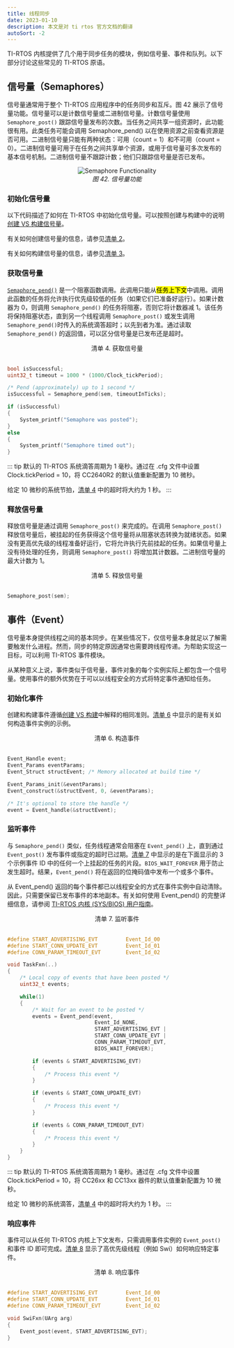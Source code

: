 ```yaml
---
title: 线程同步
date: 2023-01-10
description: 本文是对 ti rtos 官方文档的翻译
autoSort: -2
---
```

TI-RTOS 内核提供了几个用于同步任务的模块，例如信号量、事件和队列。以下部分讨论这些常见的 TI-RTOS 原语。
## 信号量（Semaphores）
信号量通常用于整个 TI-RTOS 应用程序中的任务同步和互斥。图 42 展示了信号量功能。信号量可以是计数信号量或二进制信号量。计数信号量使用 `Semaphore_post()` 跟踪信号量发布的次数。当任务之间共享一组资源时，此功能很有用。此类任务可能会调用 Semaphore_pend() 以在使用资源之前查看资源是否可用。二进制信号量只能有两种状态：可用（count = 1）和不可用（count = 0）。二进制信号量可用于在任务之间共享单个资源，或用于信号量可多次发布的基本信号机制。二进制信号量不跟踪计数；他们只跟踪信号量是否已发布。

<center><img class="medium-zoom-image" src="https://dev.ti.com/tirex/explore/content/simplelink_cc2640r2_sdk_5_30_00_03/docs/ble5stack/ble_user_guide/html/_images/fig-semaphore.jpg" alt="Semaphore Functionality" /><br /><i>图 42. 信号量功能</i></center>

### 初始化信号量
以下代码描述了如何在 TI-RTOS 中初始化信号量。可以按照创建与构建中的说明[创建 VS 构建信号量](./creating_vs_constructing)。

有关如何创建信号量的信息，请参见[清单 2](./creating_vs_constructing#listing-2)。

有关如何构建信号量的信息，请参见[清单 3](./creating_vs_constructing#listing-3)。

### 获取信号量

[`Semaphore_pend()`](https://software-dl.ti.com/dsps/dsps_public_sw/sdo_sb/targetcontent/sysbios/6_52_00_12/exports/bios_6_52_00_12/docs/cdoc/ti/sysbios/knl/Semaphore.html#pend) 是一个阻塞函数调用。此调用只能从<mark>任务上下文</mark>中调用。调用此函数的任务将允许执行优先级较低的任务（如果它们已准备好运行）。如果计数器为 0，则调用 `Semaphore_pend()` 的任务将阻塞，否则它将计数器减 1。该任务将保持阻塞状态，直到另一个线程调用 `Semaphore_post()` 或发生调用`Semaphore_pend()`时传入的系统滴答超时；以先到者为准。通过读取 `Semaphore_pend()` 的返回值，可以区分信号量是已发布还是超时。

<center><span id="listing-4">清单 4. 获取信号量</span></center>
<br />

```c
bool isSuccessful;
uint32_t timeout = 1000 * (1000/Clock_tickPeriod);

/* Pend (approximately) up to 1 second */
isSuccessful = Semaphore_pend(sem, timeoutInTicks);

if (isSuccessful)
{
    System_printf("Semaphore was posted");
}
else
{
    System_printf("Semaphore timed out");
}
```

::: tip
默认的 TI-RTOS 系统滴答周期为 1 毫秒。通过在 .cfg 文件中设置 Clock.tickPeriod = 10，将 CC2640R2 的默认值重新配置为 10 微秒。

给定 10 微秒的系统节拍，[清单 4](#listing-4) 中的超时将大约为 1 秒。
:::

### 释放信号量

释放信号量是通过调用 `Semaphore_post()` 来完成的。在调用 `Semaphore_post()` 释放信号量后，被挂起的任务获得这个信号量将从阻塞状态转换为就绪状态。如果没有更高优先级的线程准备好运行，它将允许执行先前挂起的任务。如果信号量上没有待处理的任务，则调用 `Semaphore_post()` 将增加其计数器。二进制信号量的最大计数为 1。

<center><span id="listing-5">清单 5. 释放信号量</span></center>
<br>

```c
Semaphore_post(sem);
```


## 事件（Event）

信号量本身提供线程之间的基本同步。在某些情况下，仅信号量本身就足以了解需要触发什么进程。然而，同步的特定原因通常也需要跨线程传递。为帮助实现这一目标，可以利用 TI-RTOS 事件模块。

从某种意义上说，事件类似于信号量，事件对象的每个实例实际上都包含一个信号量。使用事件的额外优势在于可以以线程安全的方式将特定事件通知给任务。

### 初始化事件

创建和构建事件遵循[创建 VS 构建](./creating_vs_constructing)中解释的相同准则。[清单 6](#listing-6) 中显示的是有关如何构造事件实例的示例。

<center><span id="listing-6">清单 6. 构造事件</span></center><br />

```c
Event_Handle event;
Event_Params eventParams;
Event_Struct structEvent; /* Memory allocated at build time */

Event_Params_init(&eventParams);
Event_construct(&structEvent, 0, &eventParams);

/* It's optional to store the handle */
event = Event_handle(&structEvent);
```

### 监听事件

与 `Semaphore_pend()` 类似，任务线程通常会阻塞在 `Event_pend()` 上，直到通过 `Event_post()` 发布事件或指定的超时已过期。[清单 7](#listing-7) 中显示的是在下面显示的 3 个示例事件 ID 中的任何一个上挂起的任务的片段。`BIOS_WAIT_FOREVER` 用于防止发生超时。结果，`Event_pend()` 将在返回的位掩码值中发布一个或多个事件。

从 Event_pend() 返回的每个事件都已以线程安全的方式在事件实例中自动清除。因此，只需要保留已发布事件的本地副本。有关如何使用 Event_pend() 的完整详细信息，请参阅 [TI-RTOS 内核 (SYS/BIOS) 用户指南](https://dev.ti.com/tirex/explore/content/simplelink_cc2640r2_sdk_5_30_00_03/docs/tirtos/sysbios/docs/Bios_User_Guide.pdf)。

<center><span id="listing-7">清单 7. 监听事件</span></center><br />

```c
#define START_ADVERTISING_EVT         Event_Id_00
#define START_CONN_UPDATE_EVT         Event_Id_01
#define CONN_PARAM_TIMEOUT_EVT        Event_Id_02

void TaskFxn(..)
{
    /* Local copy of events that have been posted */
    uint32_t events;

    while(1)
    {
        /* Wait for an event to be posted */
        events = Event_pend(event,
                            Event_Id_NONE,
                            START_ADVERTISING_EVT |
                            START_CONN_UPDATE_EVT |
                            CONN_PARAM_TIMEOUT_EVT,
                            BIOS_WAIT_FOREVER);

        if (events & START_ADVERTISING_EVT)
        {
            /* Process this event */
        }

        if (events & START_CONN_UPDATE_EVT)
        {
            /* Process this event */
        }

        if (events & CONN_PARAM_TIMEOUT_EVT)
        {
            /* Process this event */
        }
    }
}
```

::: tip
默认的 TI-RTOS 系统滴答周期为 1 毫秒。通过在 .cfg 文件中设置 Clock.tickPeriod = 10，将 CC26xx 和 CC13xx 器件的默认值重新配置为 10 微秒。

给定 10 微秒的系统滴答，[清单 4](#listing-4) 中的超时将大约为 1 秒。
:::

### 响应事件

事件可以从任何 TI-RTOS 内核上下文发布，只需调用事件实例的 `Event_post()` 和事件 ID 即可完成。[清单 8](#listing-8) 显示了高优先级线程（例如 Swi）如何响应特定事件。

<center><span id="listing-8">清单 8. 响应事件</span></center><br />

```c
#define START_ADVERTISING_EVT         Event_Id_00
#define START_CONN_UPDATE_EVT         Event_Id_01
#define CONN_PARAM_TIMEOUT_EVT        Event_Id_02

void SwiFxn(UArg arg)
{
    Event_post(event, START_ADVERTISING_EVT);
}
```
